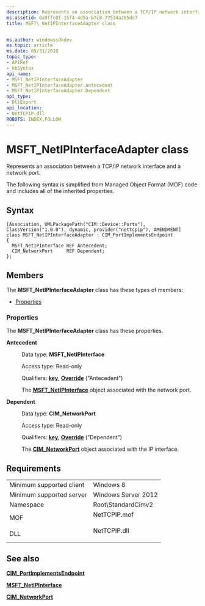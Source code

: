 ```yaml
---
description: Represents an association between a TCP/IP network interface and a network port.
ms.assetid: 0a9ffc0f-15f4-4d5a-b7c8-77534a285dc7
title: MSFT\_NetIPInterfaceAdapter class


ms.author: windowssdkdev
ms.topic: article
ms.date: 05/31/2018
topic_type: 
- APIRef
- kbSyntax
api_name: 
- MSFT_NetIPInterfaceAdapter
- MSFT_NetIPInterfaceAdapter.Antecedent
- MSFT_NetIPInterfaceAdapter.Dependent
api_type: 
- DllExport
api_location: 
- NetTCPIP.dll
ROBOTS: INDEX,FOLLOW
---
```


# MSFT\_NetIPInterfaceAdapter class

Represents an association between a TCP/IP network interface and a network port.

The following syntax is simplified from Managed Object Format (MOF) code and includes all of the inherited properties.

## Syntax

``` syntax
[Association, UMLPackagePath("CIM::Device::Ports"), ClassVersion("1.0.0"), dynamic, provider("nettcpip"), AMENDMENT]
class MSFT_NetIPInterfaceAdapter : CIM_PortImplementsEndpoint
{
  MSFT_NetIPInterface REF Antecedent;
  CIM_NetworkPort     REF Dependent;
};
```

## Members

The **MSFT\_NetIPInterfaceAdapter** class has these types of members:

-   [Properties](#properties)

### Properties

The **MSFT\_NetIPInterfaceAdapter** class has these properties.

<dl> <dt>

**Antecedent**
</dt> <dd> <dl> <dt>

Data type: **MSFT\_NetIPInterface**
</dt> <dt>

Access type: Read-only
</dt> <dt>

Qualifiers: [**key**](/windows/win32/wmisdk/key-qualifier), [**Override**](/windows/win32/wmisdk/standard-qualifiers) ("Antecedent")
</dt> </dl>

The [**MSFT\_NetIPInterface**](msft-netipinterface.md) object associated with the network port.

</dd> <dt>

**Dependent**
</dt> <dd> <dl> <dt>

Data type: **CIM\_NetworkPort**
</dt> <dt>

Access type: Read-only
</dt> <dt>

Qualifiers: [**key**](/windows/win32/wmisdk/key-qualifier), [**Override**](/windows/win32/wmisdk/standard-qualifiers) ("Dependent")
</dt> </dl>

The [**CIM\_NetworkPort**](/previous-versions//cc136873(v=vs.85)) object associated with the IP interface.

</dd> </dl>

## Requirements



|                                     |                                                                                         |
|-------------------------------------|-----------------------------------------------------------------------------------------|
| Minimum supported client<br/> | Windows 8<br/>                                                                    |
| Minimum supported server<br/> | Windows Server 2012<br/>                                                          |
| Namespace<br/>                | Root\\StandardCimv2<br/>                                                          |
| MOF<br/>                      | <dl> <dt>NetTCPIP.mof</dt> </dl> |
| DLL<br/>                      | <dl> <dt>NetTCPIP.dll</dt> </dl> |



## See also

<dl> <dt>

[**CIM\_PortImplementsEndpoint**](cim-portimplementsendpoint.md)
</dt> <dt>

[**MSFT\_NetIPInterface**](msft-netipinterface.md)
</dt> <dt>

[**CIM\_NetworkPort**](/previous-versions//cc136873(v=vs.85))
</dt> </dl>

 

